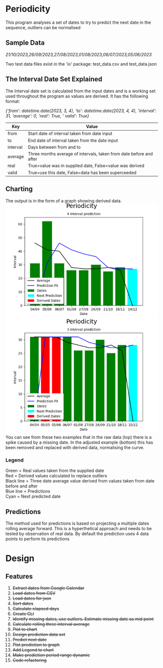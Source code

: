 # Periodicity
This program analyses a set of dates to try to predict the next date in the sequence, outliers can be normalised

## Sample Data

_21/10/2023,26/09/2023,27/08/2023,01/08/2023,06/07/2023,05/06/2023_

Two test data files exist in the 'io' package: test_data.csv and test_data.json

## The Interval Date Set Explained

The Interval date set is calculated from the input dates and is a working set used throughout the program as values are
derived. It has the following format:

_{'from': datetime.date(2023, 3, 4), 'to': datetime.date(2023, 4, 4), 'interval': 31, 'average': 0, 'real': True, '
valid': True}_

| Key      | Value                                                                |
|----------|----------------------------------------------------------------------|
| from     | Start date of interval taken from date input                         |
| to       | End date of interval taken from the date input                       |
| interval | Days between from and to                                             |
| average  | Three months average  of intervals, taken from date before and after |
| real     | True=value was in supplied date, False=value was derived             |
| valid    | True=use this date, False=data has been superceeded                  |

## Charting

The output is in the form of a graph showing derived data.\
![Raw.png](Raw.png)![Derived.png](Derived.png)\
You can see from these two examples that in the raw data (top) there is a spike caused by a missing date.
In the adjusted example (bottom) this has been removed and replaced with derived data, normalising the curve.

### Legend

Green = Real values taken from the supplied date\
Red = Derived values calculated to replace outliers\
Black line = Three date average value derived from values taken from date before and after\
Blue line = Predictions\
Cyan = Next predicted date

## Predictions

The method used for predictions is based on projecting a multiple dates rolling average forward. This is a hyperthetical
approach and needs to be tested by observation of real data. By default the prediction uses 4 data points to perform its 
predictions

# Design
## Features

1. ~~Extract dates from Google Calendar~~
2. ~~Load dates from CSV~~
3. ~~Load dates for json~~
3. ~~Sort dates~~
4. ~~Calculate elapsed days~~
5. ~~Create CLI~~
5. ~~Identify missing dates, use outliers. Estimate missing date as mid point~~
6. ~~Calculate rolling three interval average~~
7. ~~Plot to chart~~
8. ~~Design prediction data set~~
6. ~~Predict next date~~
7. ~~Plot prediction to graph~~
9. ~~Add Legend to chart~~
8. ~~Make prediction period range dynamic~~
7. ~~Code refactoring~~
